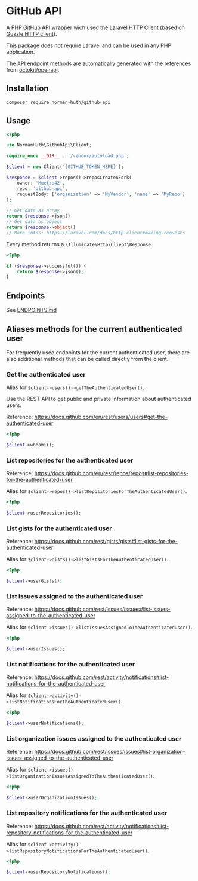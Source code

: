 # GitHub API

A PHP GitHub API wrapper wich used the [Laravel HTTP Client](https://laravel.com/docs/http-client) (based on
[Guzzle HTTP client](http://docs.guzzlephp.org/en/stable/)).

This package does not require Laravel and can be used in any PHP application.

The API endpoint methods are automatically generated with the references from
[octokit/openapi](https://github.com/octokit/openapi/).

## Installation

```shell
composer require norman-huth/github-api
```

## Usage

```php
<?php

use NormanHuth\GithubApi\Client;

require_once __DIR__ . '/vendor/autoload.php';

$client = new Client('{GITHUB_TOKEN_HERE}');

$response = $client->repos()->reposCreateAFork(
    owner: 'Muetze42',
    repo: 'github-api',
    requestBody: ['organization' => 'MyVendor', 'name' => 'MyRepo']
);

// Get data as array
return $response->json()
// Get data as object
return $response->object()
// More infos: https://laravel.com/docs/http-client#making-requests
```

Every method returns a `\Illuminate\Http\Client\Response`.

```php
<?php

if ($response->successful()) {
    return $response->json();
}
```

## Endpoints

See [ENDPOINTS.md](ENDPOINTS.md)

## Aliases methods for the current authenticated user

For frequently used endpoints for the current authenticated user, there are also additional methods that can be called
directly from the client.

### Get the authenticated user

Alias for `$client->users()->getTheAuthenticatedUser()`.

Use the REST API to get public and private information about authenticated users.

Reference: https://docs.github.com/en/rest/users/users#get-the-authenticated-user

```php
<?php

$client->whoami();
```

### List repositories for the authenticated user

Reference: https://docs.github.com/en/rest/repos/repos#list-repositories-for-the-authenticated-user

Alias for `$client->repos()->listRepositoriesForTheAuthenticatedUser()`.

```php
<?php

$client->userRepositories();
```

### List gists for the authenticated user

Reference: https://docs.github.com/rest/gists/gists#list-gists-for-the-authenticated-user

Alias for `$client->gists()->listGistsForTheAuthenticatedUser()`.

```php
<?php

$client->userGists();
```

### List issues assigned to the authenticated user

Reference: https://docs.github.com/rest/issues/issues#list-issues-assigned-to-the-authenticated-user

Alias for `$client->issues()->listIssuesAssignedToTheAuthenticatedUser()`.

```php
<?php

$client->userIssues();
```

### List notifications for the authenticated user

Reference: https://docs.github.com/rest/activity/notifications#list-notifications-for-the-authenticated-user

Alias for `$client->activity()->listNotificationsForTheAuthenticatedUser()`.

```php
<?php

$client->userNotifications();
```

### List organization issues assigned to the authenticated user

Reference: https://docs.github.com/rest/issues/issues#list-organization-issues-assigned-to-the-authenticated-user

Alias for `$client->issues()->listOrganizationIssuesAssignedToTheAuthenticatedUser()`.

```php
<?php

$client->userOrganizationIssues();
```

### List repository notifications for the authenticated user

Reference: https://docs.github.com/rest/activity/notifications#list-repository-notifications-for-the-authenticated-user

Alias for `$client->activity()->listRepositoryNotificationsForTheAuthenticatedUser()`.

```php
<?php

$client->userRepositoryNotifications();
```
